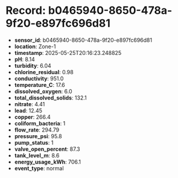 # Record: b0465940-8650-478a-9f20-e897fc696d81

- **sensor_id**: b0465940-8650-478a-9f20-e897fc696d81
- **location**: Zone-1
- **timestamp**: 2025-05-25T20:16:23.248825
- **pH**: 8.14
- **turbidity**: 6.04
- **chlorine_residual**: 0.98
- **conductivity**: 951.0
- **temperature_C**: 17.6
- **dissolved_oxygen**: 6.0
- **total_dissolved_solids**: 132.1
- **nitrate**: 4.41
- **lead**: 12.45
- **copper**: 266.4
- **coliform_bacteria**: 1
- **flow_rate**: 294.79
- **pressure_psi**: 95.8
- **pump_status**: 1
- **valve_open_percent**: 87.3
- **tank_level_m**: 8.6
- **energy_usage_kWh**: 706.1
- **event_type**: normal